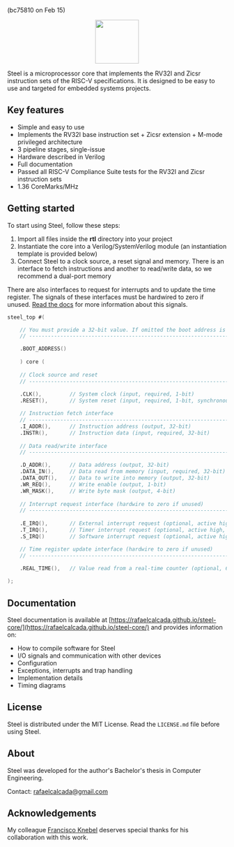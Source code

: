 (bc75810 on Feb 15)


<p align="center">
  <img width="100" src="https://user-images.githubusercontent.com/22325319/85179004-38513880-b256-11ea-9a1a-4d204183bb13.png">
</p>

Steel is a microprocessor core that implements the RV32I and Zicsr instruction sets of the RISC-V specifications. It is designed to be easy to use and targeted for embedded systems projects.

## Key features

* Simple and easy to use
* Implements the RV32I base instruction set + Zicsr extension + M-mode privileged architecture
* 3 pipeline stages, single-issue
* Hardware described in Verilog
* Full documentation
* Passed all RISC-V Compliance Suite tests for the RV32I and Zicsr instruction sets
* 1.36 CoreMarks/MHz

## Getting started

To start using Steel, follow these steps:

1. Import all files inside the **rtl** directory into your project
2. Instantiate the core into a Verilog/SystemVerilog module (an instantiation template is provided below)
3. Connect Steel to a clock source, a reset signal and memory. There is an interface to fetch instructions and another to read/write data, so we recommend a dual-port memory

There are also interfaces to request for interrupts and to update the time register. The signals of these interfaces must be hardwired to zero if unused. [Read the docs](https://rafaelcalcada.github.io/steel-core/) for more information about this signals.

```verilog
steel_top #(

    // You must provide a 32-bit value. If omitted the boot address is set to 0x00000000
    // ---------------------------------------------------------------------------------

    .BOOT_ADDRESS() 
                  
    ) core (    
    
    // Clock source and reset
    // ---------------------------------------------------------------------------------
    
    .CLK(),         // System clock (input, required, 1-bit)
    .RESET(),       // System reset (input, required, 1-bit, synchronous, active high)

    // Instruction fetch interface
    // ---------------------------------------------------------------------------------
    .I_ADDR(),      // Instruction address (output, 32-bit)
    .INSTR(),       // Instruction data (input, required, 32-bit)
    
    // Data read/write interface
    // ---------------------------------------------------------------------------------

    .D_ADDR(),      // Data address (output, 32-bit)    
    .DATA_IN(),     // Data read from memory (input, required, 32-bit)
    .DATA_OUT(),    // Data to write into memory (output, 32-bit)
    .WR_REQ(),      // Write enable (output, 1-bit)
    .WR_MASK(),     // Write byte mask (output, 4-bit)
    
    // Interrupt request interface (hardwire to zero if unused)
    // ---------------------------------------------------------------------------------
    
    .E_IRQ(),       // External interrupt request (optional, active high, 1-bit)
    .T_IRQ(),       // Timer interrupt request (optional, active high, 1-bit)
    .S_IRQ()        // Software interrupt request (optional, active high, 1-bit)

    // Time register update interface (hardwire to zero if unused)
    // ---------------------------------------------------------------------------------

    .REAL_TIME(),   // Value read from a real-time counter (optional, 64-bit)
    
);
```

## Documentation

Steel documentation is available at [https://rafaelcalcada.github.io/steel-core/](https://rafaelcalcada.github.io/steel-core/) and provides information on:
* How to compile software for Steel
* I/O signals and communication with other devices
* Configuration
* Exceptions, interrupts and trap handling
* Implementation details
* Timing diagrams

## License

Steel is distributed under the MIT License. Read the `LICENSE.md` file before using Steel.

## About

Steel was developed for the author's Bachelor's thesis in Computer Engineering. 

Contact: rafaelcalcada@gmail.com

## Acknowledgements

My colleague [Francisco Knebel](https://github.com/FranciscoKnebel) deserves special thanks for his collaboration with this work.
